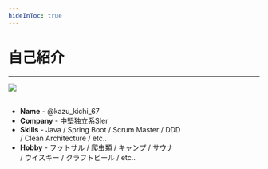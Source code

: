 ```yaml
---
hideInToc: true
---
```


# 自己紹介

***

<div class="grid grid-cols-[30%_70%] gap-4">

<div>
<img src="/camp.png" />
</div>

<div>
<br>

- <mdi-account-circle /> **Name** - @kazu_kichi_67
- <carbon-book /> **Company** - 中堅独立系SIer
- <carbon-bookmark /> **Skills** - Java / Spring Boot / Scrum Master / DDD <br>/ Clean Architecture / etc..
- <carbon-bar /> **Hobby** - フットサル / 爬虫類 / キャンプ / サウナ <br>/ ウイスキー / クラフトビール / etc..

</div>
</div>
